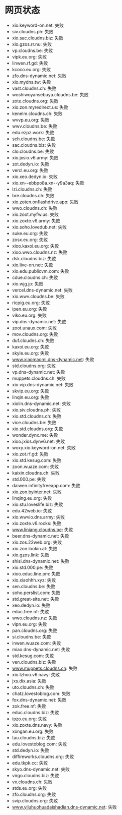 # 网页状态
- xio.keyword-on.net: 失败
- siv.cloudns.ph: 失败
- xio.sac.cloudns.biz: 失败
- xio.gzos.rr.nu: 失败
- vp.cloudns.be: 失败
- vipk.eu.org: 失败
- linwen.rf.gd: 失败
- kcoco.eu.org: 失败
- zfo.dns-dynamic.net: 失败
- xio.mydns.tw: 失败
- vast.cloudns.ch: 失败
- woshiwoyansebuya.cloudns.be: 失败
- zote.cloudns.org: 失败
- xio.zon.myredirect.us: 失败
- kenelm.cloudns.ch: 失败
- wvvp.eu.org: 失败
- wwv.cloudns.be: 失败
- edu.ezpz.work: 失败
- sch.cloudns.be: 失败
- sac.cloudns.biz: 失败
- clo.cloudns.be: 失败
- xio.jxsio.v6.army: 失败
- zot.dedyn.io: 失败
- vercl.eu.org: 失败
- xio.xeo.dedyn.io: 失败
- xio.xn--ebbpo8a.xn--y9a3aq: 失败
- lzi.cloudns.ch: 失败
- bre.cloudns.ch: 失败
- xio.zoten.onflashdrive.app: 失败
- wwo.cloudns.ch: 失败
- xio.zoot.myfw.us: 失败
- xio.zoxte.v6.army: 失败
- xio.soho.lovedub.net: 失败
- suke.eu.org: 失败
- zosx.eu.org: 失败
- xioo.kaxoi.eu.org: 失败
- xioo.wwo.cloudns.nz: 失败
- dsk.cloudns.biz: 失败
- xio.live-on.net: 失败
- xio.edu.publicvm.com: 失败
- cdue.cloudns.ch: 失败
- xio.wjg.jp: 失败
- vercel.dns-dynamic.net: 失败
- xio.wwv.cloudns.be: 失败
- ricpig.eu.org: 失败
- ipen.eu.org: 失败
- viko.eu.org: 失败
- vip.dns-dynamic.net: 失败
- zoot.unaux.com: 失败
- mov.cloudns.org: 失败
- duf.cloudns.ch: 失败
- kaxoi.eu.org: 失败
- skyle.eu.org: 失败
- www.xiaomaomi.dns-dynamic.net: 失败
- std.cloudns.org: 失败
- vp.dns-dynamic.net: 失败
- muppets.cloudns.ch: 失败
- xio.vip.dns-dynamic.net: 失败
- skvip.eu.org: 失败
- linqin.eu.org: 失败
- xiolin.dns-dynamic.net: 失败
- xio.siv.cloudns.ph: 失败
- xio.std.cloudns.ch: 失败
- vice.cloudns.be: 失败
- xio.std.cloudns.org: 失败
- wonder.dynx.me: 失败
- xioo.jxios.dynv6.net: 失败
- woxy.xio.keyword-on.net: 失败
- xio.zot.rf.gd: 失败
- xio.std.kesug.com: 失败
- zoon.wuaze.com: 失败
- kaixin.cloudns.ch: 失败
- std.000.pe: 失败
- daiwen.infinityfreeapp.com: 失败
- xio.zon.byinter.net: 失败
- linqing.eu.org: 失败
- xio.stu.loveslife.biz: 失败
- edu.42web.io: 失败
- xio.wwvio.dns.army: 失败
- xio.zoxte.v6.rocks: 失败
- www.liniang.cloudns.be: 失败
- beer.dns-dynamic.net: 失败
- xio.zos.22web.org: 失败
- xio.zon.lookin.at: 失败
- xio.gzos.link: 失败
- shisi.dns-dynamic.net: 失败
- xio.std.000.pe: 失败
- xioo.educ.line.pm: 失败
- xio.xiaohhh.xyz: 失败
- sen.cloudns.be: 失败
- soho.perslist.com: 失败
- std.great-site.net: 失败
- xeo.dedyn.io: 失败
- educ.free.nf: 失败
- wwo.cloudns.nz: 失败
- vipn.eu.org: 失败
- pan.cloudns.org: 失败
- si.cloudns.be: 失败
- inwen.wuaze.com: 失败
- miao.dns-dynamic.net: 失败
- std.kesug.com: 失败
- ven.cloudns.biz: 失败
- www.muppets.cloudns.ch: 失败
- xio.lzhoo.v6.navy: 失败
- jxs.dix.asia: 失败
- uto.cloudns.ch: 失败
- chatz.lovestoblog.com: 失败
- fox.dns-dynamic.net: 失败
- zok.free.nf: 失败
- educ.cloudns.biz: 失败
- ipzo.eu.org: 失败
- xio.zoxte.dns.navy: 失败
- xongan.eu.org: 失败
- tau.cloudns.biz: 失败
- edu.lovestoblog.com: 失败
- std.dedyn.io: 失败
- diffireworks.cloudns.org: 失败
- edu.tkpk.cc: 失败
- skyo.dns-dynamic.net: 失败
- virgo.cloudns.biz: 失败
- vx.cloudns.ch: 失败
- stds.eu.org: 失败
- zfo.cloudns.org: 失败
- svip.cloudns.org: 失败
- www.yiluhuohuadaishadian.dns-dynamic.net: 失败
